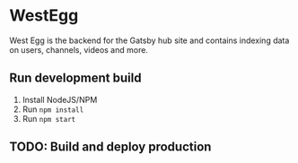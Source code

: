 # WestEgg

West Egg is the backend for the Gatsby hub site and contains indexing data on users, channels, videos and more.

## Run development build
1. Install NodeJS/NPM
2. Run `npm install`
3. Run `npm start`

## TODO: Build and deploy production

